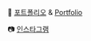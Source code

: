 📑 [포트폴리오](https://drive.google.com/file/d/1AvAfCZdClow6KLYCYbiZHfH_IKvnhVUw/view?usp=sharing) & [Portfolio](https://drive.google.com/file/d/1CYDnNNzF-mmjZ1Yo7pHqp7agwxMakUR6/view?usp=sharing)

📷 [인스타그램](https://www.instagram.com/ssh10_16/)
